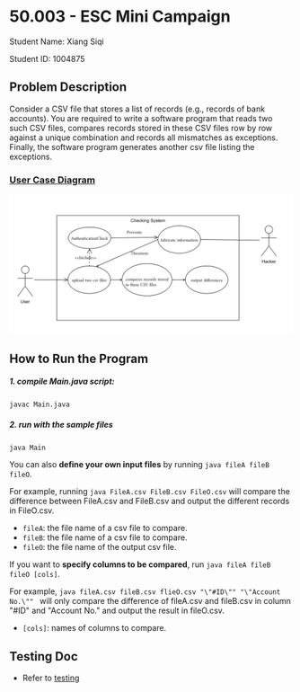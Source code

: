 # 50.003 - ESC Mini Campaign
Student Name: Xiang Siqi

Student ID: 1004875

## Problem Description

Consider a CSV file that stores a list of records (e.g., records of bank accounts). You are required to write a software program that reads two such CSV files, compares records stored in these CSV files row by row against a unique combination and records all mismatches as exceptions. Finally, the software program generates another csv file listing the exceptions.

### <u>User Case Diagram</u>

![use_case_diagram](\\doc\\use_case_diagram.png)

## How to Run the Program

##### 1. compile Main.java script:

`javac Main.java`

##### 2. run with the sample files

`java Main`

You can also **define your own input files** by running `java fileA fileB fileO`.

For example, running `java FileA.csv FileB.csv FileO.csv` will compare the difference between FileA.csv and FileB.csv and output the different records in FileO.csv.

* `fileA`: the file name of a csv file to compare.
* `fileB`: the file name of a csv file to compare.
* `fileO`: the file name of the output csv file.

If you want to **specify columns to be compared**, run `java fileA fileB fileO [cols]`.

For example, `java fileA.csv fileB.csv flieO.csv "\"#ID\"" "\"Account No.\"" ` will only compare the difference of fileA.csv and fileB.csv in column \"#ID\" and \"Account No.\" and output the result in fileO.csv.

* `[cols]`: names of columns to compare.

## Testing Doc

* Refer to [testing](https://github.com/TsukiSky/50.003ESC_Mini_Campaign/blob/main/test/README.md)

  
